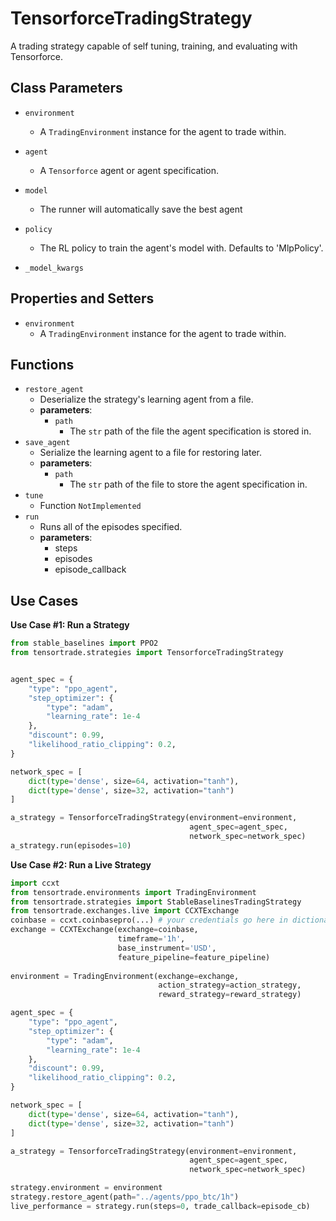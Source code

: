 # TensorforceTradingStrategy

A trading strategy capable of self tuning, training, and evaluating with Tensorforce.

## Class Parameters

* `environment`
  * A `TradingEnvironment` instance for the agent to trade within.
* `agent`
  * A `Tensorforce` agent or agent specification.
* `model`
  * The runner will automatically save the best agent
* `policy`
  * The RL policy to train the agent's model with. Defaults to 'MlpPolicy'.

* `_model_kwargs`

## Properties and Setters
* `environment`
  * A `TradingEnvironment` instance for the agent to trade within.


## Functions
* `restore_agent`
  * Deserialize the strategy's learning agent from a file.
  * **parameters**:
    * `path`
      * The `str` path of the file the agent specification is stored in.
* `save_agent`
  * Serialize the learning agent to a file for restoring later.
  * **parameters**:
    * `path`
      * The `str` path of the file to store the agent specification in.
* `tune`
  * Function `NotImplemented`
* `run`
  * Runs all of the episodes specified. 
  * **parameters**:
    * steps
    * episodes
    * episode_callback

## Use Cases

**Use Case #1: Run a Strategy**

```py
from stable_baselines import PPO2
from tensortrade.strategies import TensorforceTradingStrategy


agent_spec = {
    "type": "ppo_agent",
    "step_optimizer": {
        "type": "adam",
        "learning_rate": 1e-4
    },
    "discount": 0.99,
    "likelihood_ratio_clipping": 0.2,
}

network_spec = [
    dict(type='dense', size=64, activation="tanh"),
    dict(type='dense', size=32, activation="tanh")
]

a_strategy = TensorforceTradingStrategy(environment=environment,
                                        agent_spec=agent_spec,
                                        network_spec=network_spec)
a_strategy.run(episodes=10)
```


**Use Case #2: Run a Live Strategy**


```py
import ccxt
from tensortrade.environments import TradingEnvironment
from tensortrade.strategies import StableBaselinesTradingStrategy
from tensortrade.exchanges.live import CCXTExchange
coinbase = ccxt.coinbasepro(...) # your credentials go here in dictionary form
exchange = CCXTExchange(exchange=coinbase,
                        timeframe='1h',
                        base_instrument='USD', 
                        feature_pipeline=feature_pipeline)
                        
environment = TradingEnvironment(exchange=exchange,
                                 action_strategy=action_strategy,
                                 reward_strategy=reward_strategy)

agent_spec = {
    "type": "ppo_agent",
    "step_optimizer": {
        "type": "adam",
        "learning_rate": 1e-4
    },
    "discount": 0.99,
    "likelihood_ratio_clipping": 0.2,
}

network_spec = [
    dict(type='dense', size=64, activation="tanh"),
    dict(type='dense', size=32, activation="tanh")
]

a_strategy = TensorforceTradingStrategy(environment=environment,
                                        agent_spec=agent_spec,
                                        network_spec=network_spec)

strategy.environment = environment
strategy.restore_agent(path="../agents/ppo_btc/1h")
live_performance = strategy.run(steps=0, trade_callback=episode_cb)
```
